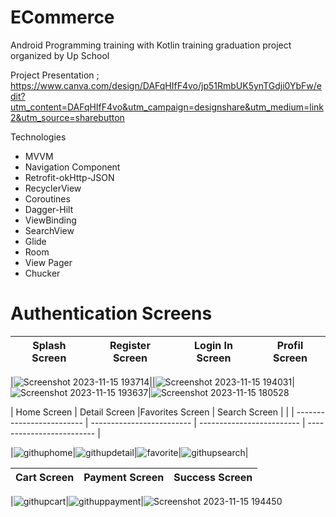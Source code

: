 # ECommerce

Android Programming training with Kotlin training graduation project organized by Up School

Project Presentation ; https://www.canva.com/design/DAFqHIfF4vo/jp51RmbUK5ynTGdji0YbFw/edit?utm_content=DAFqHIfF4vo&utm_campaign=designshare&utm_medium=link2&utm_source=sharebutton

Technologies

- MVVM
- Navigation Component
- Retrofit-okHttp-JSON
- RecyclerView
- Coroutines
- Dagger-Hilt
- ViewBinding
- SearchView
- Glide
- Room
- View Pager
- Chucker

# Authentication Screens
| Splash Screen             | Register Screen           | Login In Screen           | Profil Screen             |
| ------------------------- | ------------------------- | ------------------------- | ------------------------- |


|![Screenshot 2023-11-15 193714](https://github.com/NazlicanTerliksiz/ECommerce/assets/103425386/cea8731d-67da-4100-a3ac-1980c6827018)||![Screenshot 2023-11-15 194031](https://github.com/NazlicanTerliksiz/ECommerce/assets/103425386/f538e50d-c24b-4710-b1b0-1d1fcf63a88c)|![Screenshot 2023-11-15 193637](https://github.com/NazlicanTerliksiz/ECommerce/assets/103425386/cf33c14b-3653-4e6e-a606-113a4e684326)|![Screenshot 2023-11-15 180528](https://github.com/NazlicanTerliksiz/ECommerce/assets/103425386/6ddc67ea-9caf-4fb8-b848-2734ba484f2e)

| Home Screen               | Detail Screen              |Favorites Screen          | Search Screen             |        |
| ------------------------- | ------------------------- | ------------------------- | ------------------------- | 

|![githuphome](https://github.com/NazlicanTerliksiz/ECommerce/assets/103425386/9d04dd06-11cf-4ae6-aef8-a103399c6c61)|![githupdetail](https://github.com/NazlicanTerliksiz/ECommerce/assets/103425386/48570c2a-ca7f-4070-b738-d14369fab268)|![favorite](https://github.com/NazlicanTerliksiz/ECommerce/assets/103425386/a432624d-75b2-41e7-99b8-5a3f8e6771c2)|![githupsearch](https://github.com/NazlicanTerliksiz/ECommerce/assets/103425386/eb021671-6778-47fd-b614-7a9e481555ed)|

| Cart Screen               | Payment Screen             | Success  Screen          |
| ------------------------- | ------------------------- | ------------------------- |  

|![githupcart](https://github.com/NazlicanTerliksiz/ECommerce/assets/103425386/39a72c78-3116-442d-9bf7-be83e34bbedd)|![githuppayment](https://github.com/NazlicanTerliksiz/ECommerce/assets/103425386/c8f6d3a2-b593-4f9c-93f4-1f735473c6e5)|![Screenshot 2023-11-15 194450](https://github.com/NazlicanTerliksiz/ECommerce/assets/103425386/eac2cbb3-77fe-4cf9-b885-d7b0fc13b4f1)

